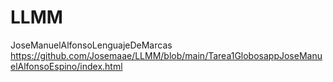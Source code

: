 # LLMM
JoseManuelAlfonsoLenguajeDeMarcas
https://github.com/Josemaae/LLMM/blob/main/Tarea1GlobosappJoseManuelAlfonsoEspino/index.html
